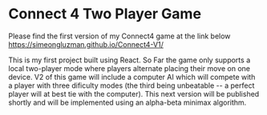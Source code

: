 # Connect 4 Two Player Game

Please find the first version of my Connect4 game at the link below
https://simeongluzman.github.io/Connect4-V1/

This is my first project built using React. So Far the game only supports a local two-player mode where players alternate placing their move on one device. 
V2 of this game will include a computer AI which will compete with a player with three dificulty modes (the third being unbeatable -- a perfect player will at best tie with the computer). This next version will be published shortly and will be implemented using an alpha-beta minimax algorithm. 
